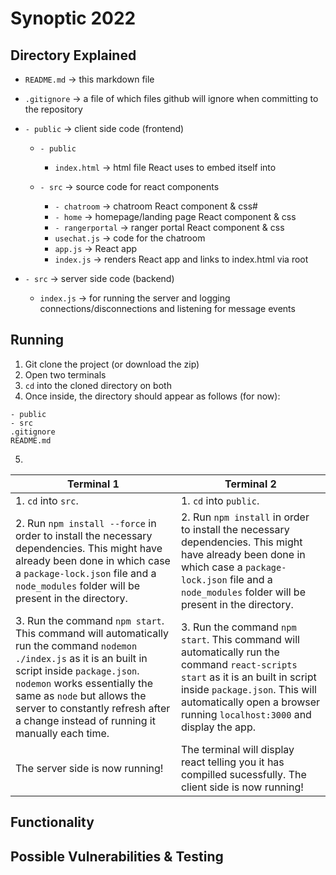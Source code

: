 # Synoptic 2022 
## Directory Explained

 - `README.md` -> this markdown file 
 - `.gitignore` -> a file of which files github will ignore when committing to the repository 
 
 - `- public` -> client side code (frontend)
	 - `- public` 
	 
		 - `index.html` -> html file React uses to embed itself into
	 - `- src` -> source code for react components 
		 - `- chatroom` -> chatroom React component & css#
		 - `- home` -> homepage/landing page React component & css
		 - `- rangerportal` -> ranger portal React component & css
		- `usechat.js` -> code for the chatroom
		- `app.js` -> React app
		- `index.js` -> renders React app and links to index.html via root

 - `- src` -> server side code (backend)
	 - `index.js` -> for running the server and logging connections/disconnections and listening for message events


## Running

 1. Git clone the project (or download the zip)
 2. Open two terminals
 3. `cd` into the cloned directory on both
 4. Once inside, the directory should appear as follows (for now):
 ``` 
 - public
 - src
 .gitignore
 README.md
 ```
5. 
| Terminal 1 | Terminal 2 |
|--|--|
| 1. `cd` into `src`.| 1. `cd` into `public`. |
| 2. Run `npm install --force` in order to install the necessary dependencies. This might have already been done in which case a `package-lock.json` file and a `node_modules`	 folder will be present in the directory.  | 2. Run `npm install` in order to install the necessary dependencies. This might have already been done in which case a `package-lock.json` file and a `node_modules`	 folder will be present in the directory. |
| 3. Run the command `npm start`. This command will automatically run the command `nodemon ./index.js` as it is an built in script inside `package.json`. `nodemon` works essentially the same as `node` but allows the server to constantly refresh after a change instead of running it manually each time.| 3. Run the command `npm start`. This command will automatically run the command `react-scripts start` as it is an built in script inside `package.json`. This will automatically open a browser running `localhost:3000` and display the app. |
| The server side is now running! | The terminal will display react telling you it has compilled sucessfully. The client side is now running! |

## Functionality 
## Possible Vulnerabilities & Testing 
